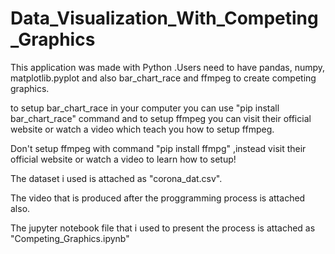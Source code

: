 # Data_Visualization_With_Competing_Graphics

This application was made with Python .Users need to have pandas, numpy, matplotlib.pyplot  and also bar_chart_race and ffmpeg to create competing graphics.

to setup bar_chart_race in your computer you can use "pip install bar_chart_race" command and to setup ffmpeg you can visit their official website or watch a video which teach you how to setup ffmpeg.

Don't setup ffmpeg with command "pip install ffmpg" ,instead visit their official website or watch a video to learn how to setup!


The dataset i used is attached as "corona_dat.csv".

The video that is produced after the proggramming process is attached also.

The jupyter notebook file that i used to present the process is attached as "Competing_Graphics.ipynb"
